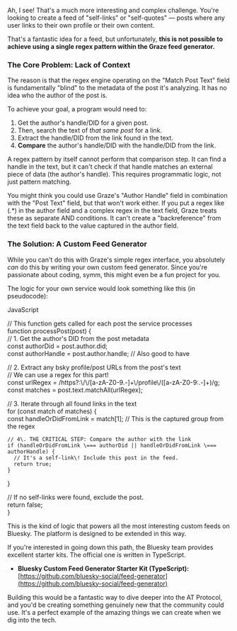 Ah, I see\! That's a much more interesting and complex challenge. You're looking to create a feed of "self-links" or "self-quotes" — posts where any user links to their own profile or their own content.

That's a fantastic idea for a feed, but unfortunately, **this is not possible to achieve using a single regex pattern within the Graze feed generator.**

### **The Core Problem: Lack of Context**

The reason is that the regex engine operating on the "Match Post Text" field is fundamentally "blind" to the metadata of the post it's analyzing. It has no idea who the author of the post is.

To achieve your goal, a program would need to:

1. Get the author's handle/DID for a given post.  
2. Then, search the text of *that same post* for a link.  
3. Extract the handle/DID from the link found in the text.  
4. **Compare** the author's handle/DID with the handle/DID from the link.

A regex pattern by itself cannot perform that comparison step. It can find a handle in the text, but it can't check if that handle matches an external piece of data (the author's handle). This requires programmatic logic, not just pattern matching.

You might think you could use Graze's "Author Handle" field in combination with the "Post Text" field, but that won't work either. If you put a regex like (.\*) in the author field and a complex regex in the text field, Graze treats these as separate AND conditions. It can't create a "backreference" from the text field back to the value captured in the author field.

### **The Solution: A Custom Feed Generator**

While you can't do this with Graze's simple regex interface, you absolutely *can* do this by writing your own custom feed generator. Since you're passionate about coding, symm, this might even be a fun project for you.

The logic for your own service would look something like this (in pseudocode):

JavaScript

// This function gets called for each post the service processes  
function processPost(post) {  
  // 1\. Get the author's DID from the post metadata  
  const authorDid \= post.author.did;  
  const authorHandle \= post.author.handle; // Also good to have

  // 2\. Extract any bsky profile/post URLs from the post's text  
  //    We can use a regex for this part\!  
  const urlRegex \= /https?:\\/\\/\[a-zA-Z0-9.-\]+\\/profile\\/(\[a-zA-Z0-9:.-\]+)/g;  
  const matches \= post.text.matchAll(urlRegex);

  // 3\. Iterate through all found links in the text  
  for (const match of matches) {  
    const handleOrDidFromLink \= match\[1\]; // This is the captured group from the regex

    // 4\. THE CRITICAL STEP: Compare the author with the link  
    if (handleOrDidFromLink \=== authorDid || handleOrDidFromLink \=== authorHandle) {  
      // It's a self-link\! Include this post in the feed.  
      return true;  
    }  
  }

  // If no self-links were found, exclude the post.  
  return false;  
}

This is the kind of logic that powers all the most interesting custom feeds on Bluesky. The platform is designed to be extended in this way.

If you're interested in going down this path, the Bluesky team provides excellent starter kits. The official one is written in TypeScript.

* **Bluesky Custom Feed Generator Starter Kit (TypeScript):** [https://github.com/bluesky-social/feed-generator](https://github.com/bluesky-social/feed-generator)

Building this would be a fantastic way to dive deeper into the AT Protocol, and you'd be creating something genuinely new that the community could use. It's a perfect example of the amazing things we can create when we dig into the tech.